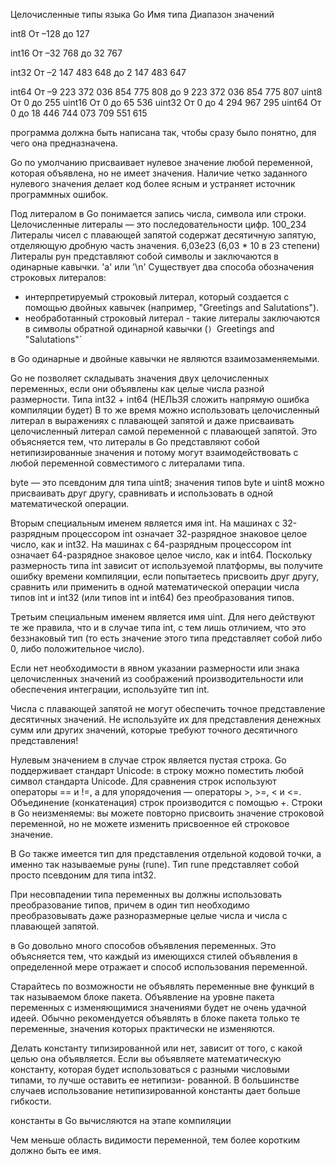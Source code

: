 Целочисленные типы языка Go
Имя типа Диапазон значений

int8 От –128 до 127

int16 От –32 768 до 32 767

int32 От –2 147 483 648 до 2 147 483 647

int64 От –9 223 372 036 854 775 808 до 9 223 372 036 854 775 807
uint8 От 0 до 255
uint16 От 0 до 65 536
uint32 От 0 до 4 294 967 295
uint64 От 0 до 18 446 744 073 709 551 615

программа должна быть написана так, чтобы сразу было понятно, для чего она предназначена.

Go по умолчанию присваивает нулевое значение любой переменной, которая объявлена, но не имеет значения. Наличие четко заданного нулевого значения делает код более ясным и устраняет источник программных ошибок.

Под литералом в Go понимается запись числа, символа или строки. 
Целочисленные литералы — это последовательности цифр.  100_234
Литералы чисел с плавающей запятой содержат десятичную запятую, отделяющую дробную часть значения. 6,03e23  (6,03 * 10 в 23 степени)
Литералы рун представляют собой символы и заключаются в одинарные кавычки. 'a' или '\n'
Существует два способа обозначения строковых литералов:  
- интерпретируемый строковый литерал, который создается с помощью двойных кавычек (например, "Greetings and Salutations").
- необработанный строковый литерал - такие литералы заключаются в символы обратной одинарной кавычки (` )  `Greetings and
"Salutations"`

в Go одинарные и двойные кавычки не являются взаимозаменяемыми. 

Go не позволяет складывать значения двух целочисленных переменных, если они объявлены как целые числа разной размерности. Типа int32 + int64 (НЕЛЬЗЯ сложить напрямую ошибка компиляции будет)
В то же время можно использовать целочисленный литерал в выражениях с плавающей запятой и даже присваивать целочисленный литерал самой переменной с плавающей запятой. Это объясняется тем, что литералы в Go представляют собой нетипизированные
значения и потому могут взаимодействовать с любой переменной совместимого с литералами типа. 

byte — это псевдоним для типа uint8; значения типов byte и uint8 можно присваивать друг другу, сравнивать и использовать в одной математической операции.

Вторым специальным именем является имя int. На машинах с 32-разрядным процессором int означает 32-разрядное знаковое целое число, как и int32. На машинах с 64-разрядным процессором int означает 64-разрядное знаковое целое
число, как и int64. Поскольку размерность типа int зависит от используемой платформы, вы получите ошибку времени компиляции, если попытаетесь присвоить друг другу, сравнить или применить в одной математической операции
числа типов int и int32 (или типов int и int64) без преобразования типов.

Третьим специальным именем является имя uint. Для него действуют те же правила, что и в случае типа int, с тем лишь отличием, что это беззнаковый тип
(то есть значение этого типа представляет собой либо 0, либо положительное число).

Если нет необходимости в явном указании размерности или знака целочисленных значений из соображений производительности или обеспечения интеграции, используйте тип int.

Числа с плавающей запятой не могут обеспечить точное представление десятичных значений. Не используйте их для представления денежных сумм или других значений, которые требуют точного десятичного представления!

Нулевым значением в случае строк является пустая строка. Go поддерживает стандарт Unicode: в строку можно поместить любой символ стандарта Unicode. Для сравнения строк используют
операторы == и !=, а для упорядочения — операторы >, >=, < и <=. Объединение (конкатенация) строк производится с помощью +.
Строки в Go неизменяемы: вы можете повторно присвоить значение строковой переменной, но не можете изменить присвоенное ей строковое значение.

В Go также имеется тип для представления отдельной кодовой точки, а именно так называемые руны (rune). Тип rune представляет собой просто псевдоним для типа int32.

При несовпадении типа переменных вы должны использовать преобразование типов, причем в один тип необходимо преобразовывать даже разноразмерные целые числа и числа с плавающей запятой. 

в Go довольно много способов объявления переменных. Это объясняется тем, что каждый из имеющихся стилей объявления в определенной мере отражает и способ использования переменной. 

Старайтесь по возможности не объявлять переменные вне функций в так называемом блоке пакета. Объявление на уровне пакета переменных с изменяющимися значениями будет не очень удачной идеей. 
Обычно рекомендуется объявлять в блоке пакета только те переменные, значения которых практически не изменяются.

Делать константу типизированной или нет, зависит от того, с какой целью она объявляется. Если вы объявляете математическую константу, которая будет использоваться с разными числовыми типами, то лучше оставить ее нетипизи-
рованной. В большинстве случаев использование нетипизированной константы дает больше гибкости. 

 константы в Go вычисляются на этапе компиляции
 
 Чем меньше область видимости переменной, тем более коротким должно быть ее имя.
